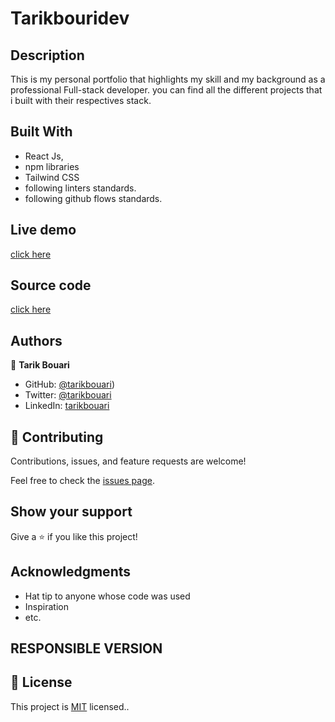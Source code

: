 
# Tarikbouridev

## Description

This is my personal portfolio that highlights my skill and my background as a professional Full-stack developer. 
you can find all  the different projects that i built with their respectives stack.  


## Built With

- React Js,
- npm libraries
- Tailwind CSS 
- following linters standards.
- following github flows standards.

## Live demo 
[click here](https://tarikbouari.github.io/My-Portfolio-Website/)

## Source code 
[click here](https://github.com/tarikbouari/My-Portfolio-Website)
## Authors

👤 **Tarik Bouari**

- GitHub: [@tarikbouari](https://github.com/tarikbouari))
- Twitter: [@tarikbouari](https://twitter.com/TarikBouari)
- LinkedIn: [tarikbouari](https://www.linkedin.com/in/tarik-bouari-44b7191a6/)


## 🤝 Contributing

Contributions, issues, and feature requests are welcome!

Feel free to check the [issues page](../../issues/).

## Show your support

Give a ⭐️ if you like this project!

## Acknowledgments

- Hat tip to anyone whose code was used
- Inspiration
- etc.

## RESPONSIBLE VERSION 


## 📝 License

This project is [MIT](./MIT.md) licensed..
